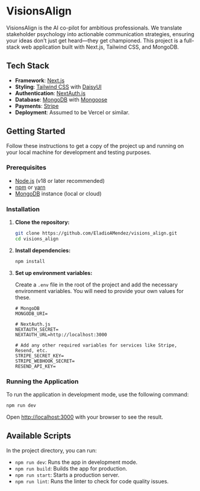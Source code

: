 # VisionsAlign

VisionsAlign is the AI co-pilot for ambitious professionals. We translate stakeholder psychology into actionable communication strategies, ensuring your ideas don't just get heard—they get championed. This project is a full-stack web application built with Next.js, Tailwind CSS, and MongoDB.

## Tech Stack

-   **Framework**: [Next.js](https://nextjs.org/)
-   **Styling**: [Tailwind CSS](https://tailwindcss.com/) with [DaisyUI](https://daisyui.com/)
-   **Authentication**: [NextAuth.js](https://next-auth.js.org/)
-   **Database**: [MongoDB](https://www.mongodb.com/) with [Mongoose](https://mongoosejs.com/)
-   **Payments**: [Stripe](https://stripe.com/)
-   **Deployment**: Assumed to be Vercel or similar.

## Getting Started

Follow these instructions to get a copy of the project up and running on your local machine for development and testing purposes.

### Prerequisites

-   [Node.js](https://nodejs.org/en/) (v18 or later recommended)
-   [npm](https://www.npmjs.com/) or [yarn](https://yarnpkg.com/)
-   [MongoDB](https://www.mongodb.com/try/download/community) instance (local or cloud)

### Installation

1.  **Clone the repository:**
    ```bash
    git clone https://github.com/EladioAMendez/visions_align.git
    cd visions_align
    ```

2.  **Install dependencies:**
    ```bash
    npm install
    ```

3.  **Set up environment variables:**

    Create a `.env` file in the root of the project and add the necessary environment variables. You will need to provide your own values for these.

    ```env
    # MongoDB
    MONGODB_URI=

    # NextAuth.js
    NEXTAUTH_SECRET=
    NEXTAUTH_URL=http://localhost:3000

    # Add any other required variables for services like Stripe, Resend, etc.
    STRIPE_SECRET_KEY=
    STRIPE_WEBHOOK_SECRET=
    RESEND_API_KEY=
    ```

### Running the Application

To run the application in development mode, use the following command:

```bash
npm run dev
```

Open [http://localhost:3000](http://localhost:3000) with your browser to see the result.

## Available Scripts

In the project directory, you can run:

-   `npm run dev`: Runs the app in development mode.
-   `npm run build`: Builds the app for production.
-   `npm run start`: Starts a production server.
-   `npm run lint`: Runs the linter to check for code quality issues.
